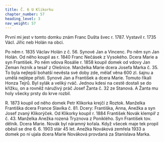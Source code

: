 ```yaml
---
title: Č. 6 U Klikorku
chapter_number: 57
heading_level: 3
nav_weight: 57
---
```




První mi jest v tomto domku znám Franc Dušta švec r. 1787. Vystavil r. 1735 Václ. Jiřic neb Holán
na obci.

Po něm r. 1835 Václav Holán z č. 56. Synové Jan a Vincenc. Po něm syn Jan Holán. Od něho
koupil as r. 1840 Franc Nečásek z Vysokého. Dcera Marie a syn František. Po něm vdova Rosálie
r. 1858 koupil domek od vdovy Jan Zeman řezník a tesař z Olešnice. Manželka Marie dcera Josefa
Marka č. 35. To byla nejlepší bohatší nevěsta své doby zde, mělať věna 600 zl. šajnu a umělá nejlépe
přísti. Synové Jan a František a dcera Marie. Tomuto říkali Honza Tejrů. Byl sylák a veliký rváč.
Jednou kdesi na cestě dostali se do křížku, on a rovněž náruživý práč Josef Žanta č. 32 ze Stanová.
A Žanta mu holy všecky prsty do krve rozbil.


R. 1873 koupil od něho domek Petr Klikorka krejčí z Roztok. Manželka Františka dcera France
Slavíka č. 81. Dcery: Františka, Anna, Anežka a syn Josef zvaný Klikorýček.
Od Klikorky koupil r. 1884 František Novák klempíř z č. 43. Manželka Anežka rozená Tryznova
z Poniklého. Syn František tov. dělník. Dcera Marie. Novák byl náramný kořala. Když všecek maje­
tek propil oběsil se dne 6. 6. 1903 stár 45 let. Anežka Nováková zemřela 1933 a domek po ní ujala
dcera Marie Nováková provdaná za Stanislava Marka.
